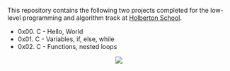 This repository contains the following two projects completed for the low-level programming and algorithm track at [Holberton School](https://www.holbertonschool.com/).

* 0x00. C - Hello, World
* 0x01. C - Variables, if, else, while
* 0x02. C - Functions, nested loops

<p align="center">
  <img src="http://www.holbertonschool.com/holberton-logo.png">
</p>

